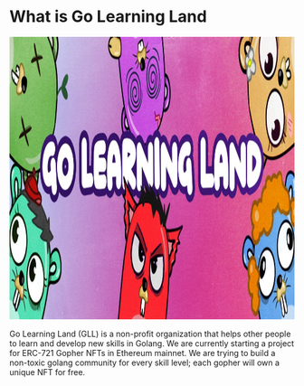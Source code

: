 # What is Go Learning Land

<div align="center"><p><img src="https://github.com/Go-Learning-Land/.github/blob/main/img/header.jpeg" width="1500" height="500" /></p></center></div>

Go Learning Land (GLL) is a non-profit organization that helps other people to learn and develop new skills in Golang. We are currently starting a project for ERC-721 Gopher NFTs in Ethereum mainnet. We are trying to build a non-toxic golang community for every skill level; each gopher will own a unique NFT for free.

